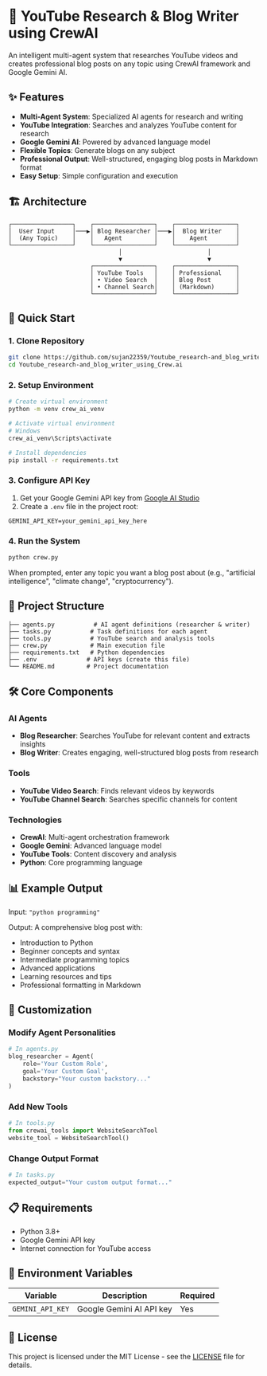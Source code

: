 # 🤖 YouTube Research & Blog Writer using CrewAI

An intelligent multi-agent system that researches YouTube videos and creates professional blog posts on any topic using CrewAI framework and Google Gemini AI.
               
## ✨ Features

- **Multi-Agent System**: Specialized AI agents for research and writing
- **YouTube Integration**: Searches and analyzes YouTube content for research
- **Google Gemini AI**: Powered by advanced language model
- **Flexible Topics**: Generate blogs on any subject
- **Professional Output**: Well-structured, engaging blog posts in Markdown format
- **Easy Setup**: Simple configuration and execution

## 🏗️ Architecture

```
┌─────────────────┐    ┌─────────────────┐    ┌─────────────────┐
│  User Input     │───▶│ Blog Researcher │───▶│  Blog Writer    │
│  (Any Topic)    │    │   Agent         │    │    Agent        │
└─────────────────┘    └─────────────────┘    └─────────────────┘
                               │                        │
                               ▼                        ▼
                       ┌─────────────────┐    ┌─────────────────┐
                       │ YouTube Tools   │    │ Professional    │
                       │ • Video Search  │    │ Blog Post       │
                       │ • Channel Search│    │ (Markdown)      │
                       └─────────────────┘    └─────────────────┘
```

## 🚀 Quick Start

### 1. Clone Repository
```bash
git clone https://github.com/sujan22359/Youtube_research-and_blog_writer_using_Crew.ai.git
cd Youtube_research-and_blog_writer_using_Crew.ai
```

### 2. Setup Environment
```bash
# Create virtual environment
python -m venv crew_ai_venv

# Activate virtual environment
# Windows
crew_ai_venv\Scripts\activate

# Install dependencies
pip install -r requirements.txt
```

### 3. Configure API Key
1. Get your Google Gemini API key from [Google AI Studio](https://aistudio.google.com/)
2. Create a `.env` file in the project root:
```env
GEMINI_API_KEY=your_gemini_api_key_here
```

### 4. Run the System
```bash
python crew.py
```

When prompted, enter any topic you want a blog post about (e.g., "artificial intelligence", "climate change", "cryptocurrency").

## 📁 Project Structure

```
├── agents.py           # AI agent definitions (researcher & writer)
├── tasks.py           # Task definitions for each agent
├── tools.py           # YouTube search and analysis tools
├── crew.py            # Main execution file
├── requirements.txt   # Python dependencies
├── .env              # API keys (create this file)
└── README.md         # Project documentation
```

## 🛠️ Core Components

### **AI Agents**
- **Blog Researcher**: Searches YouTube for relevant content and extracts insights
- **Blog Writer**: Creates engaging, well-structured blog posts from research

### **Tools**
- **YouTube Video Search**: Finds relevant videos by keywords
- **YouTube Channel Search**: Searches specific channels for content

### **Technologies**
- **CrewAI**: Multi-agent orchestration framework
- **Google Gemini**: Advanced language model
- **YouTube Tools**: Content discovery and analysis
- **Python**: Core programming language

## 📊 Example Output

Input: `"python programming"`

Output: A comprehensive blog post with:
- Introduction to Python
- Beginner concepts and syntax
- Intermediate programming topics
- Advanced applications
- Learning resources and tips
- Professional formatting in Markdown

## 🔧 Customization

### Modify Agent Personalities
```python
# In agents.py
blog_researcher = Agent(
    role='Your Custom Role',
    goal='Your Custom Goal',
    backstory="Your custom backstory..."
)
```

### Add New Tools
```python
# In tools.py
from crewai_tools import WebsiteSearchTool
website_tool = WebsiteSearchTool()
```

### Change Output Format
```python
# In tasks.py
expected_output="Your custom output format..."
```

## 📋 Requirements

- Python 3.8+
- Google Gemini API key
- Internet connection for YouTube access

## 🔐 Environment Variables

| Variable | Description | Required |
|----------|-------------|----------|
| `GEMINI_API_KEY` | Google Gemini AI API key | Yes |


## 📄 License

This project is licensed under the MIT License - see the [LICENSE](LICENSE) file for details.
